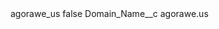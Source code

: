 <?xml version="1.0" encoding="UTF-8"?>
<CustomMetadata xmlns="http://soap.sforce.com/2006/04/metadata" xmlns:xsi="http://www.w3.org/2001/XMLSchema-instance" xmlns:xsd="http://www.w3.org/2001/XMLSchema">
    <label>agorawe_us</label>
    <protected>false</protected>
    <values>
        <field>Domain_Name__c</field>
        <value xsi:type="xsd:string">agorawe.us</value>
    </values>
</CustomMetadata>
